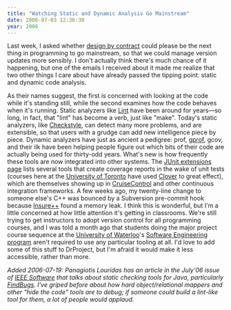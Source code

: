 ```yaml
---
title: "Watching Static and Dynamic Analysis Go Mainstream"
date: 2006-07-03 12:36:30
year: 2006
---
```

Last week, I asked whether <a href="http://www.cdf.utoronto.ca/~csc407h/summer/e02/index.html">design by contract</a> could please be the next thing in programming to go mainstream, so that we could manage version updates more sensibly.  I don't actually think there's much chance of it happening, but one of the emails I received about it made me realize that two other things I care about have already passed the tipping point: static and dynamic code analysis.

As their names suggest, the first is concerned with looking at the code while it's standing still, while the second examines how the code behaves when it's running.  Static analyzers like <a href="http://en.wikipedia.org/wiki/Lint_programming_tool">Lint</a> have been around for years—so long, in fact, that "lint" has become a verb, just like "make". Today's static analyzers, like <a href="http://checkstyle.sourceforge.net/">Checkstyle</a>, can detect many more problems, and are extensible, so that users with a grudge can add new intelligence piece by piece. Dynamic analyzers have just as ancient a pedigree: prof, <a href="http://www.gnu.org/software/binutils/manual/gprof-2.9.1/gprof.html">gprof</a>, gcov, and their ilk have been helping people figure out which bits of their code are actually being used for thirty-odd years.
What's new is how frequently these tools are now integrated into other systems. The <a href="http://www.junit.org/news/extension/index.htm">JUnit extensions page</a> lists several tools that create coverage reports in the wake of unit tests (courses here at the <a href="http://www.cs.utoronto.ca">University of Toronto</a> have used <a href="http://www.cenqua.com/clover/">Clover</a> to great effect), which are themselves showing up in <a href="http://cruisecontrol.sourceforge.net/">CruiseControl</a> and other continuous integration frameworks.  A few weeks ago, my twenty-line change to someone else's C++ was bounced by a Subversion pre-commit hook because <a href="http://parasoft.com/jsp/products/home.jsp?product=Insure">Insure++</a> found a memory leak.
I think this is wonderful, but I'm a little concerned at how little attention it's getting in classrooms. We're still trying to get instructors to adopt version control for all programming courses, and I was told a month ago that students doing the major project course sequence at the <a href="http://www.uwaterloo.ca">University of Waterloo</a>'s <a href="http://www.softeng.uwaterloo.ca/">Software Engineering program</a> aren't required to use any particular tooling at all.  I'd love to add some of this stuff to DrProject, but I'm afraid it would make it less accessible, rather than more.

<em>Added 2006-07-19: Panagiotis Louridas has an article in the July'06 issue of <a href="http://www.computer.org/portal/site/software/">IEEE Software</a> that talks about static checking tools for Java, particularly <a href="http://findbugs.sourceforge.net/">FindBugs</a>.  I've griped before about how hard object/relational mappers and other "hide the code" tools are to debug; if someone could build a lint-like tool for them, a lot of people would applaud.</em>
